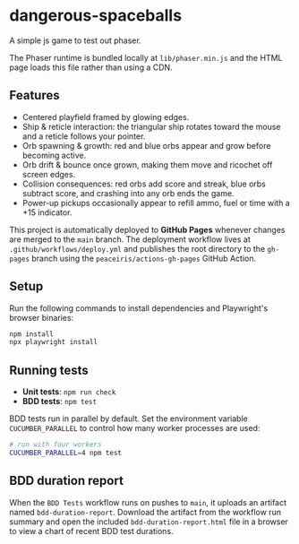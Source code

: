 # dangerous-spaceballs
A simple js game to test out phaser.

The Phaser runtime is bundled locally at `lib/phaser.min.js` and the HTML page
loads this file rather than using a CDN.

## Features

- Centered playfield framed by glowing edges.
- Ship & reticle interaction: the triangular ship rotates toward the mouse and a reticle follows your pointer.
- Orb spawning & growth: red and blue orbs appear and grow before becoming active.
- Orb drift & bounce once grown, making them move and ricochet off screen edges.
- Collision consequences: red orbs add score and streak, blue orbs subtract score, and crashing into any orb ends the game.
- Power-up pickups occasionally appear to refill ammo, fuel or time with a +15 indicator.

This project is automatically deployed to **GitHub Pages** whenever changes are merged to the `main` branch. The deployment workflow lives at `.github/workflows/deploy.yml` and publishes the root directory to the `gh-pages` branch using the `peaceiris/actions-gh-pages` GitHub Action.

## Setup

Run the following commands to install dependencies and Playwright's browser binaries:

```bash
npm install
npx playwright install
```

## Running tests

- **Unit tests**: `npm run check`
- **BDD tests**: `npm test`

BDD tests run in parallel by default. Set the environment variable
`CUCUMBER_PARALLEL` to control how many worker processes are used:

```bash
# run with four workers
CUCUMBER_PARALLEL=4 npm test
```


## BDD duration report

When the `BDD Tests` workflow runs on pushes to `main`, it uploads an artifact named `bdd-duration-report`. Download the artifact from the workflow run summary and open the included `bdd-duration-report.html` file in a browser to view a chart of recent BDD test durations.
